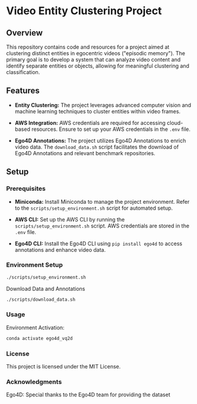 # Video Entity Clustering Project

## Overview

This repository contains code and resources for a project aimed at clustering distinct entities in egocentric videos ("episodic memory"). The primary goal is to develop a system that can analyze video content and identify separate entities or objects, allowing for meaningful clustering and classification.

## Features

- **Entity Clustering:** The project leverages advanced computer vision and machine learning techniques to cluster entities within video frames.
  
- **AWS Integration:** AWS credentials are required for accessing cloud-based resources. Ensure to set up your AWS credentials in the `.env` file.

- **Ego4D Annotations:** The project utilizes Ego4D Annotations to enrich video data. The `download_data.sh` script facilitates the download of Ego4D Annotations and relevant benchmark repositories.

## Setup

### Prerequisites

- **Miniconda:** Install Miniconda to manage the project environment. Refer to the `scripts/setup_environment.sh` script for automated setup.

- **AWS CLI:** Set up the AWS CLI by running the `scripts/setup_environment.sh` script. AWS credentials are stored in the `.env` file.

- **Ego4D CLI:** Install the Ego4D CLI using `pip install ego4d` to access annotations and enhance video data.

### Environment Setup

```bash
./scripts/setup_environment.sh
```

Download Data and Annotations

```bash
./scripts/download_data.sh
```
### Usage

Environment Activation:

```bash
conda activate ego4d_vq2d

```

### License
This project is licensed under the MIT License.

### Acknowledgments
Ego4D: Special thanks to the Ego4D team for providing the dataset